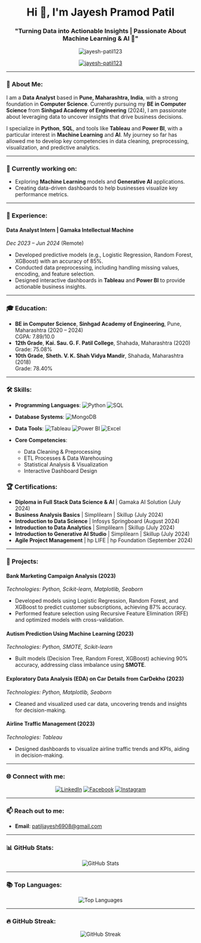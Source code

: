 <h1 align="center">Hi 👋, I'm Jayesh Pramod Patil</h1>
<h3 align="center">"Turning Data into Actionable Insights | Passionate About Machine Learning & AI 🚀"</h3>

<p align="center">
  <img src="https://komarev.com/ghpvc/?username=jayesh-patil123&label=Profile%20views&color=0e75b6&style=flat" alt="jayesh-patil123" />
</p>

<p align="center">
  <a href="https://github.com/ryo-ma/github-profile-trophy">
    <img src="https://github-profile-trophy.vercel.app/?username=jayesh-patil123&theme=flat&row=1&column=3&margin-w=10&margin-h=10" alt="jayesh-patil123" />
  </a>
</p>

---

### 🚀 About Me:
I am a **Data Analyst** based in **Pune, Maharashtra, India**, with a strong foundation in **Computer Science**. Currently pursuing my **BE in Computer Science** from **Sinhgad Academy of Engineering** (2024), I am passionate about leveraging data to uncover insights that drive business decisions.

I specialize in **Python**, **SQL**, and tools like **Tableau** and **Power BI**, with a particular interest in **Machine Learning** and **AI**. My journey so far has allowed me to develop key competencies in data cleaning, preprocessing, visualization, and predictive analytics.

---

### 🔭 Currently working on:
- Exploring **Machine Learning** models and **Generative AI** applications.
- Creating data-driven dashboards to help businesses visualize key performance metrics.

---

### 💼 Experience:
#### **Data Analyst Intern** | **Gamaka Intellectual Machine**  
*Dec 2023 – Jun 2024* (Remote)  
- Developed predictive models (e.g., Logistic Regression, Random Forest, XGBoost) with an accuracy of 85%.
- Conducted data preprocessing, including handling missing values, encoding, and feature selection.
- Designed interactive dashboards in **Tableau** and **Power BI** to provide actionable business insights.

---

### 🎓 Education:
- **BE in Computer Science**, **Sinhgad Academy of Engineering**, Pune, Maharashtra (2020 – 2024)  
  CGPA: 7.89/10.0
- **12th Grade**, **Kai. Sau. G. F. Patil College**, Shahada, Maharashtra (2020)  
  Grade: 75.08%
- **10th Grade**, **Sheth. V. K. Shah Vidya Mandir**, Shahada, Maharashtra (2018)  
  Grade: 78.40%

---

### 🛠️ Skills:
- **Programming Languages**: 
  <img src="https://img.shields.io/badge/Python-3776AB?style=flat&logo=python&logoColor=white" alt="Python"/>
  <img src="https://img.shields.io/badge/SQL-4479A1?style=flat&logo=mysql&logoColor=white" alt="SQL"/>
  
- **Database Systems**: 
  <img src="https://img.shields.io/badge/MongoDB-47A248?style=flat&logo=mongodb&logoColor=white" alt="MongoDB"/>
  
- **Data Tools**: 
  <img src="https://img.shields.io/badge/Tableau-E97627?style=flat&logo=tableau&logoColor=white" alt="Tableau"/>
  <img src="https://img.shields.io/badge/Power%20BI-F2C811?style=flat&logo=powerbi&logoColor=white" alt="Power BI"/>
  <img src="https://img.shields.io/badge/Microsoft%20Excel-217346?style=flat&logo=microsoft-excel&logoColor=white" alt="Excel"/>

- **Core Competencies**: 
  - Data Cleaning & Preprocessing
  - ETL Processes & Data Warehousing
  - Statistical Analysis & Visualization
  - Interactive Dashboard Design

### 🏆 Certifications:
- **Diploma in Full Stack Data Science & AI** | Gamaka AI Solution (July 2024)
- **Business Analysis Basics** | Simplilearn | Skillup (July 2024)
- **Introduction to Data Science** | Infosys Springboard (August 2024)
- **Introduction to Data Analytics** | Simplilearn | Skillup (July 2024)
- **Introduction to Generative AI Studio** | Simplilearn | Skillup (July 2024)
- **Agile Project Management** | hp LIFE | hp Foundation (September 2024)

---

### 🌱 Projects:
#### **Bank Marketing Campaign Analysis** (2023)  
*Technologies: Python, Scikit-learn, Matplotlib, Seaborn*  
- Developed models using Logistic Regression, Random Forest, and XGBoost to predict customer subscriptions, achieving 87% accuracy.
- Performed feature selection using Recursive Feature Elimination (RFE) and optimized models with cross-validation.

#### **Autism Prediction Using Machine Learning** (2023)  
*Technologies: Python, SMOTE, Scikit-learn*  
- Built models (Decision Tree, Random Forest, XGBoost) achieving 90% accuracy, addressing class imbalance using **SMOTE**.

#### **Exploratory Data Analysis (EDA) on Car Details from CarDekho** (2023)  
*Technologies: Python, Matplotlib, Seaborn*  
- Cleaned and visualized used car data, uncovering trends and insights for decision-making.

#### **Airline Traffic Management** (2023)  
*Technologies: Tableau*  
- Designed dashboards to visualize airline traffic trends and KPIs, aiding in decision-making.

---

### 🌐 Connect with me:
<p align="center">
  <a href="https://linkedin.com/in/jayesh-patil-a8218324a/" target="blank"><img src="https://img.shields.io/badge/LinkedIn-0A66C2?style=for-the-badge&logo=linkedin&logoColor=white" alt="LinkedIn" /></a>
  <a href="https://fb.com/jayeshpatil" target="blank"><img src="https://img.shields.io/badge/Facebook-1877F2?style=for-the-badge&logo=facebook&logoColor=white" alt="Facebook" /></a>
  <a href="https://instagram.com/__.capricorn__" target="blank"><img src="https://img.shields.io/badge/Instagram-E4405F?style=for-the-badge&logo=instagram&logoColor=white" alt="Instagram" /></a>
</p>

---

### 📫 Reach out to me:
- **Email**: [patiljayesh6908@gmail.com](mailto:patiljayesh6908@gmail.com)

---

### 📊 GitHub Stats:
<p align="center">
  <img src="https://github-readme-stats.vercel.app/api?username=jayesh-patil123&show_icons=true&theme=radical&locale=en" alt="GitHub Stats" />
</p>

---

### 📚 Top Languages:
<p align="center">
  <img src="https://github-readme-stats.vercel.app/api/top-langs?username=jayesh-patil123&show_icons=true&locale=en&layout=compact&theme=radical" alt="Top Languages" />
</p>

---

### 🔥 GitHub Streak:
<p align="center">
  <img src="https://github-readme-streak-stats.herokuapp.com/?user=jayesh-patil123&theme=radical" alt="GitHub Streak" />
</p>

